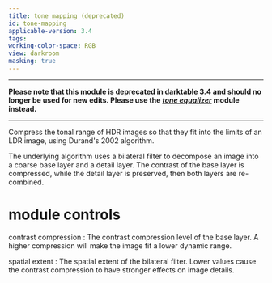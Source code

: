 ```yaml
---
title: tone mapping (deprecated)
id: tone-mapping
applicable-version: 3.4
tags: 
working-color-space: RGB 
view: darkroom
masking: true
---
```


---

**Please note that this module is deprecated in darktable 3.4 and should no longer be used for new edits. Please use the [_tone equalizer_](./tone-equalizer.md) module instead.**

---

Compress the tonal range of HDR images so that they fit into the limits of an LDR image, using Durand's 2002 algorithm. 

The underlying algorithm uses a bilateral filter to decompose an image into a coarse base layer and a detail layer. The contrast of the base layer is compressed, while the detail layer is preserved, then both layers are re-combined.

# module controls

contrast compression
: The contrast compression level of the base layer. A higher compression will make the image fit a lower dynamic range.

spatial extent
: The spatial extent of the bilateral filter. Lower values cause the contrast compression to have stronger effects on image details.
